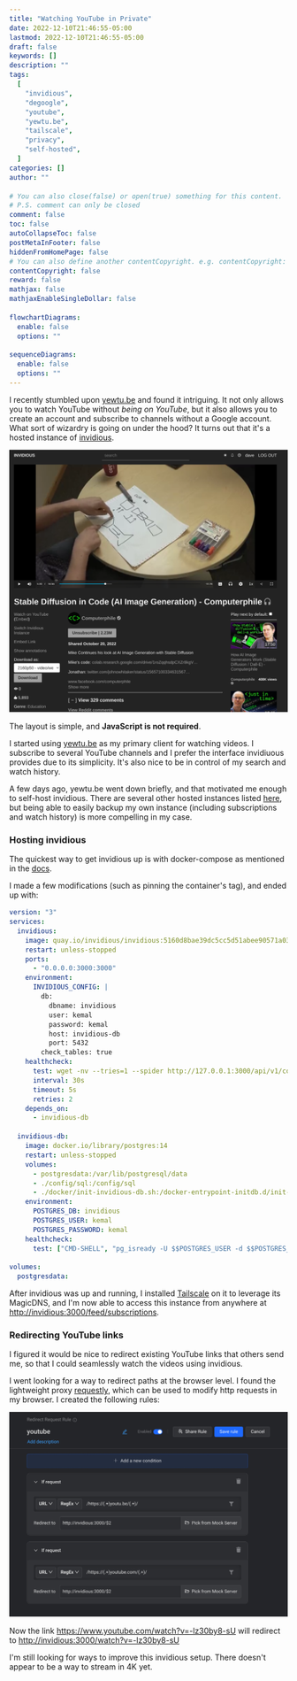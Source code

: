 ```yaml
---
title: "Watching YouTube in Private"
date: 2022-12-10T21:46:55-05:00
lastmod: 2022-12-10T21:46:55-05:00
draft: false
keywords: []
description: ""
tags:
  [
    "invidious",
    "degoogle",
    "youtube",
    "yewtu.be",
    "tailscale",
    "privacy",
    "self-hosted",
  ]
categories: []
author: ""

# You can also close(false) or open(true) something for this content.
# P.S. comment can only be closed
comment: false
toc: false
autoCollapseToc: false
postMetaInFooter: false
hiddenFromHomePage: false
# You can also define another contentCopyright. e.g. contentCopyright: "This is another copyright."
contentCopyright: false
reward: false
mathjax: false
mathjaxEnableSingleDollar: false

flowchartDiagrams:
  enable: false
  options: ""

sequenceDiagrams:
  enable: false
  options: ""
---
```


<!--more-->

I recently stumbled upon [yewtu.be](https://yewtu.be) and found it intriguing. It not only allows you to watch YouTube without _being on YouTube_, but it also allows you to create an account and subscribe to channels without a Google account. What sort of wizardry is going on under the hood? It turns out that it's a hosted instance of [invidious](https://invidious.io/).

![image](computerphile.png)

The layout is simple, and **JavaScript is not required**.

I started using [yewtu.be](https://yewtu.be) as my primary client for watching videos. I subscribe to several YouTube channels and I prefer the interface invidiuous provides due to its simplicity. It's also nice to be in control of my search and watch history.

A few days ago, yewtu.be went down briefly, and that motivated me enough to self-host invidious. There are several other hosted instances listed [here](https://docs.invidious.io/instances/), but being able to easily backup my own instance (including subscriptions and watch history) is more compelling in my case.

### Hosting invidious

The quickest way to get invidious up is with docker-compose as mentioned in the [docs](https://docs.invidious.io/installation/).

I made a few modifications (such as pinning the container's tag), and ended up with:

```yaml
version: "3"
services:
  invidious:
    image: quay.io/invidious/invidious:5160d8bae39dc5cc5d51abee90571a03c08d0f2b
    restart: unless-stopped
    ports:
      - "0.0.0.0:3000:3000"
    environment:
      INVIDIOUS_CONFIG: |
        db:
          dbname: invidious
          user: kemal
          password: kemal
          host: invidious-db
          port: 5432
        check_tables: true
    healthcheck:
      test: wget -nv --tries=1 --spider http://127.0.0.1:3000/api/v1/comments/jNQXAC9IVRw || exit 1
      interval: 30s
      timeout: 5s
      retries: 2
    depends_on:
      - invidious-db

  invidious-db:
    image: docker.io/library/postgres:14
    restart: unless-stopped
    volumes:
      - postgresdata:/var/lib/postgresql/data
      - ./config/sql:/config/sql
      - ./docker/init-invidious-db.sh:/docker-entrypoint-initdb.d/init-invidious-db.sh
    environment:
      POSTGRES_DB: invidious
      POSTGRES_USER: kemal
      POSTGRES_PASSWORD: kemal
    healthcheck:
      test: ["CMD-SHELL", "pg_isready -U $$POSTGRES_USER -d $$POSTGRES_DB"]

volumes:
  postgresdata:
```

After invidious was up and running, I installed [Tailscale](https://tailscale.com/) on it to leverage its MagicDNS, and I'm now able to access this instance from anywhere at [http://invidious:3000/feed/subscriptions](http://invidious:3000/feed/subscriptions).

### Redirecting YouTube links

I figured it would be nice to redirect existing YouTube links that others send me, so that I could seamlessly watch the videos using invidious.

I went looking for a way to redirect paths at the browser level. I found the lightweight proxy [requestly](https://requestly.io/), which can be used to modify http requests in my browser. I created the following rules:

![requestly](requestly-rules.png)

Now the link https://www.youtube.com/watch?v=-lz30by8-sU will redirect to [http://invidious:3000/watch?v=-lz30by8-sU](http://invidious:3000/watch?v=-lz30by8-sU)

I'm still looking for ways to improve this invidious setup. There doesn't appear to be a way to stream in 4K yet.

